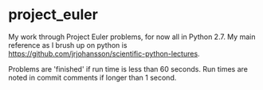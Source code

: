 # project_euler

My work through Project Euler problems, for now all in Python 2.7. My main reference as I brush up on python is <https://github.com/jrjohansson/scientific-python-lectures>.

Problems are 'finished' if run time is less than 60 seconds. Run times are noted in commit comments if longer than 1 second.